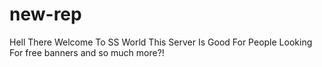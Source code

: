 # new-rep

Hell There Welcome To SS World 
This Server Is Good For People Looking For free banners and so much more?!
